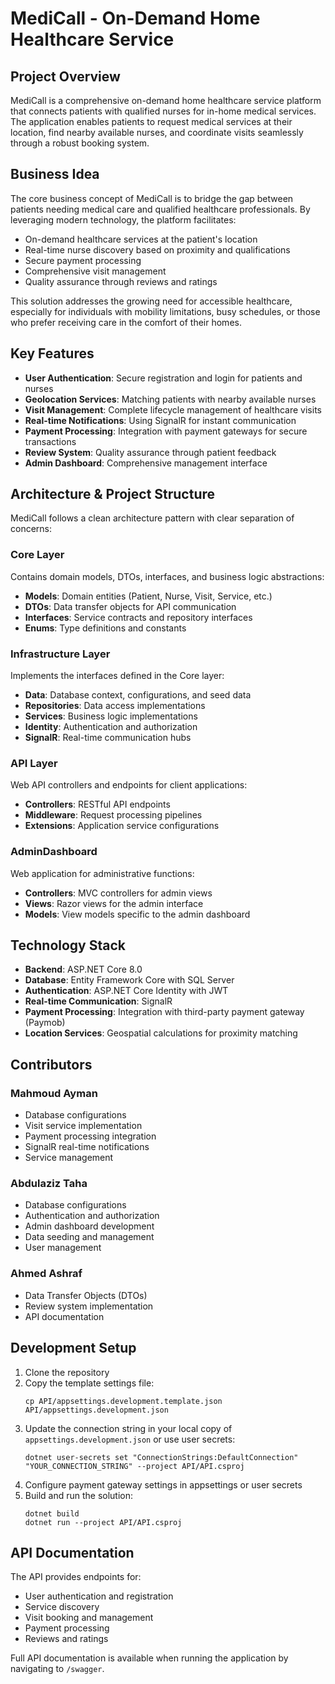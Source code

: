 # MediCall - On-Demand Home Healthcare Service

## Project Overview

MediCall is a comprehensive on-demand home healthcare service platform that connects patients with qualified nurses for in-home medical services. The application enables patients to request medical services at their location, find nearby available nurses, and coordinate visits seamlessly through a robust booking system.

## Business Idea

The core business concept of MediCall is to bridge the gap between patients needing medical care and qualified healthcare professionals. By leveraging modern technology, the platform facilitates:

- On-demand healthcare services at the patient's location
- Real-time nurse discovery based on proximity and qualifications
- Secure payment processing
- Comprehensive visit management
- Quality assurance through reviews and ratings

This solution addresses the growing need for accessible healthcare, especially for individuals with mobility limitations, busy schedules, or those who prefer receiving care in the comfort of their homes.

## Key Features

- **User Authentication**: Secure registration and login for patients and nurses
- **Geolocation Services**: Matching patients with nearby available nurses
- **Visit Management**: Complete lifecycle management of healthcare visits
- **Real-time Notifications**: Using SignalR for instant communication
- **Payment Processing**: Integration with payment gateways for secure transactions
- **Review System**: Quality assurance through patient feedback
- **Admin Dashboard**: Comprehensive management interface

## Architecture & Project Structure

MediCall follows a clean architecture pattern with clear separation of concerns:

### Core Layer
Contains domain models, DTOs, interfaces, and business logic abstractions:
- **Models**: Domain entities (Patient, Nurse, Visit, Service, etc.)
- **DTOs**: Data transfer objects for API communication
- **Interfaces**: Service contracts and repository interfaces
- **Enums**: Type definitions and constants

### Infrastructure Layer
Implements the interfaces defined in the Core layer:
- **Data**: Database context, configurations, and seed data
- **Repositories**: Data access implementations
- **Services**: Business logic implementations
- **Identity**: Authentication and authorization
- **SignalR**: Real-time communication hubs

### API Layer
Web API controllers and endpoints for client applications:
- **Controllers**: RESTful API endpoints
- **Middleware**: Request processing pipelines
- **Extensions**: Application service configurations

### AdminDashboard
Web application for administrative functions:
- **Controllers**: MVC controllers for admin views
- **Views**: Razor views for the admin interface
- **Models**: View models specific to the admin dashboard

## Technology Stack

- **Backend**: ASP.NET Core 8.0
- **Database**: Entity Framework Core with SQL Server
- **Authentication**: ASP.NET Core Identity with JWT
- **Real-time Communication**: SignalR
- **Payment Processing**: Integration with third-party payment gateway (Paymob)
- **Location Services**: Geospatial calculations for proximity matching

## Contributors

### Mahmoud Ayman
- Database configurations
- Visit service implementation
- Payment processing integration
- SignalR real-time notifications
- Service management

### Abdulaziz Taha
- Database configurations
- Authentication and authorization
- Admin dashboard development
- Data seeding and management
- User management

### Ahmed Ashraf
- Data Transfer Objects (DTOs)
- Review system implementation
- API documentation

## Development Setup

1. Clone the repository
2. Copy the template settings file:
   ```
   cp API/appsettings.development.template.json API/appsettings.development.json
   ```
3. Update the connection string in your local copy of `appsettings.development.json` or use user secrets:
   ```
   dotnet user-secrets set "ConnectionStrings:DefaultConnection" "YOUR_CONNECTION_STRING" --project API/API.csproj
   ```
4. Configure payment gateway settings in appsettings or user secrets
5. Build and run the solution:
   ```
   dotnet build
   dotnet run --project API/API.csproj
   ```

## API Documentation

The API provides endpoints for:
- User authentication and registration
- Service discovery
- Visit booking and management
- Payment processing
- Reviews and ratings

Full API documentation is available when running the application by navigating to `/swagger`.

